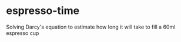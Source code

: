 # espresso-time
Solving Darcy's equation to estimate how long it will take to fill a 60ml espresso cup
